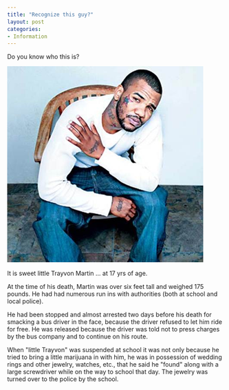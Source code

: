 ```yaml
---
title: "Recognize this guy?"
layout: post
categories:
- Information
---
```


Do you know who this is?  
  
![trayvon-martin-at-17](/assets/img/2013/03/trayvon-martin-at-17.jpg)

It is sweet little Trayvon Martin ... at 17 yrs of age.

At the time of his death, Martin was over six feet tall and weighed 175 pounds. He had had numerous run ins with authorities (both at school and local police).

He had been stopped and almost arrested two days before his death for smacking a bus driver in the face, because the driver refused to let him ride for free. He was released because the driver was told not to press charges by the bus company and to continue on his route.

When "little Trayvon" was suspended at school it was not only because he tried to bring a little marijuana in with him, he was in possession of wedding rings and other jewelry, watches, etc., that he said he "found" along with a large screwdriver while on the way to school that day. The jewelry was turned over to the police by the school.